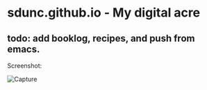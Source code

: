 # sdunc.github.io - My digital acre
## todo: add booklog, recipes, and push from emacs.
Screenshot:

![Capture](https://user-images.githubusercontent.com/19787449/120929418-f3b4ec00-c6b6-11eb-9f43-373fe7c3bca6.PNG)
